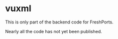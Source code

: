 # vuxml

This is only part of the backend code for FreshPorts.

Nearly all the code has not yet been published.
